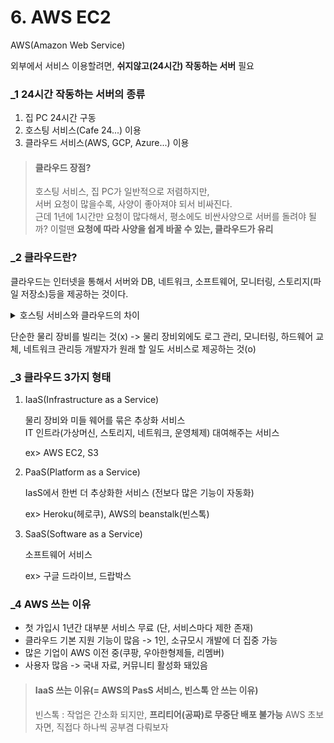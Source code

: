 # 6. AWS EC2

AWS(Amazon Web Service)

외부에서 서비스 이용할려면, **쉬지않고(24시간) 작동하는 서버** 필요  


### _1 24시간 작동하는 서버의 종류

1. 집 PC 24시간 구동
2. 호스팅 서비스(Cafe 24...) 이용
3. 클라우드 서비스(AWS, GCP, Azure...) 이용

> #### 클라우드 장점?
>
> 호스팅 서비스, 집 PC가 일반적으로 저렴하지만,  
> 서버 요청이 많을수록, 사양이 좋아져야 되서 비싸진다.  
> 근데 1년에 1시간만 요청이 많다해서, 평소에도 비싼사양으로 서버를 돌려야 될까?
> 이럴땐 **요청에 따라 사양을 쉽게 바꿀 수 있는, 클라우드가 유리** 


### _2 클라우드란?

클라우드는 인터넷을 통해서 서버와 DB, 네트워크, 소프트웨어, 모니터링, 스토리지(파일 저장소)등을 제공하는 것이다.  

<details>
<summary>호스팅 서비스와 클라우드의 차이</summary>

![image](https://user-images.githubusercontent.com/48408417/110201056-78b81b80-7ea4-11eb-9503-d17d52a08c27.png)
</details>

단순한 물리 장비를 빌리는 것(x) -> 물리 장비외에도 로그 관리, 모니터링, 하드웨어 교체, 네트워크 관리등 개발자가 원래 할 일도 서비스로 제공하는 것(o)


### _3 클라우드 3가지 형태

1. IaaS(Infrastructure as a Service)

    물리 장비와 미들 웨어를 묶은 추상화 서비스  
IT 인트라(가상머신, 스토리지, 네트워크, 운영체제) 대여해주는 서비스  

    ex> AWS EC2, S3

2. PaaS(Platform as a Service)

    IasS에서 한번 더 추상화한 서비스 (전보다 많은 기능이 자동화)
    
    ex> Heroku(헤로쿠), AWS의 beanstalk(빈스톡)
    
3. SaaS(Software as a Service)

    소프트웨어 서비스
    
    ex> 구글 드라이브, 드랍박스
    
    
### _4 AWS 쓰는 이유

- 첫 가입시 1년간 대부분 서비스 무료 (단, 서비스마다 제한 존재)
- 클라우드 기본 지원 기능이 많음 -> 1인, 소규모시 개발에 더 집중 가능
- 많은 기업이 AWS 이전 중(쿠팡, 우아한형제들, 리멤버)
- 사용자 많음 -> 국내 자료, 커뮤니티 활성화 돼있음

> #### IaaS 쓰는 이유(= AWS의 PasS 서비스, 빈스톡 안 쓰는 이유)
>
> 빈스톡 : 작업은 간소화 되지만, **프리티어(공짜)로 무중단 배포 불가능**
> AWS 초보자면, 직접다 하나씩 공부겸 다뤄보자
